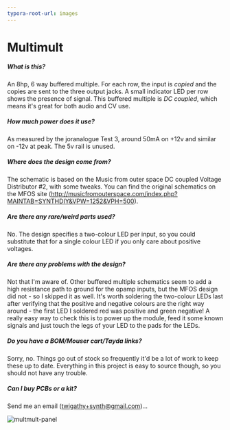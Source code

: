 ```yaml
---
typora-root-url: images
---
```


# Multimult

##### What is this?

An 8hp, 6 way buffered multiple. For each row, the input is *copied* and the copies are sent to the three output jacks. A small indicator LED per row shows the presence of signal. This buffered multiple is *DC coupled*, which means it's great for both audio and CV use.

##### How much power does it use?

As measured by the joranalogue Test 3, around 50mA on +12v and similar on -12v at peak. The 5v rail is unused.

##### Where does the design come from?

The schematic is based on the Music from outer space DC coupled Voltage Distributor #2, with some tweaks. You can find the original schematics on the MFOS site (http://musicfromouterspace.com/index.php?MAINTAB=SYNTHDIY&VPW=1252&VPH=500).

##### Are there any rare/weird parts used?

No. The design specifies a two-colour LED per input, so you could substitute that for a single colour LED if you only care about positive voltages.

##### Are there any problems with the design?

Not that I'm aware of. Other buffered multiple schematics seem to add a high resistance path to ground for the opamp inputs, but the MFOS design did not - so I skipped it as well. It's worth soldering the two-colour LEDs last after verifying that the positive and negative colours are the right way around - the first LED I soldered red was positive and green negative! A really easy way to check this is to power up the module, feed it some known signals and just touch the legs of your LED to the pads for the LEDs.

##### Do you have a BOM/Mouser cart/Tayda links?

Sorry, no. Things go out of stock so frequently it'd be a lot of work to keep these up to date. Everything in this project is easy to source though, so you should not have any trouble.

##### Can I buy PCBs or a kit?

Send me an email (twigathy+synth@gmail.com)...

![multmult-panel](/multmult-panel.png)